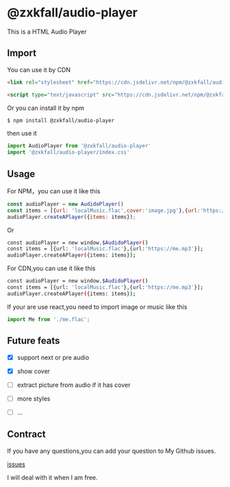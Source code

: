 # @zxkfall/audio-player

This is a HTML Audio Player

## Import

You can use it by CDN

```html
<link rel="stylesheet" href="https://cdn.jsdelivr.net/npm/@zxkfall/audio-player/dist/style.css">

<script type="text/javascript" src="https://cdn.jsdelivr.net/npm/@zxkfall/audio-player/dist/index.js"></script>
```

Or you can install it by npm

```bash
$ npm install @zxkfall/audio-player
```

then use it

```js
import AudioPlayer from '@zxkfall/audio-player'
import '@zxkfall/audio-player/index.css'
```

## Usage

For NPM，you can use it like this

```js
const audioPlayer = new AudidoPlayer()
const items = [{url: 'localMusic.flac',cover:'image.jpg'},{url:'https://me.mp3',cover:'https://image.png'}];
audioPlayer.createAPlayer({items: items});
```

Or

```bash
const audioPlayer = new window.$AudidoPlayer()
const items = [{url: 'localMusic.flac'},{url:'https://me.mp3'}];
audioPlayer.createAPlayer({items: items});
```

For CDN,you can use it like this

```bash
const audioPlayer = new window.$AudidoPlayer()
const items = [{url: 'localMusic.flac'},{url:'https://me.mp3'}];
audioPlayer.createAPlayer({items: items});
```

If your are use react,you need to import image or music like this

```js
import Me from './me.flac';
```

## Future feats

- [x] support next or pre audio
- [x] show cover
- [ ] extract picture from audio if it has cover
- [ ] more styles
- [ ] ...



## Contract

If you have any questions,you can add your question to My Github issues.

[issues](https://github.com/zxkfall/audio-player)

I will deal with it when I am free.
